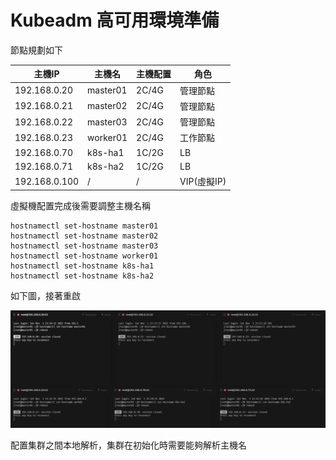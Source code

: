 # Kubeadm 高可用環境準備

節點規劃如下

| 主機IP          | 主機名      | 主機配置  | 角色        |
| ------------- | -------- | ----- | --------- |
| 192.168.0.20  | master01 | 2C/4G | 管理節點      |
| 192.168.0.21  | master02 | 2C/4G | 管理節點      |
| 192.168.0.22  | master03 | 2C/4G | 管理節點      |
| 192.168.0.23  | worker01 | 2C/4G | 工作節點      |
| 192.168.0.70  | k8s-ha1  | 1C/2G | LB        |
| 192.168.0.71  | k8s-ha2  | 1C/2G | LB        |
| 192.168.0.100 | /        | /     | VIP(虛擬IP) |

虛擬機配置完成後需要調整主機名稱

```shell
hostnamectl set-hostname master01
hostnamectl set-hostname master02
hostnamectl set-hostname master03
hostnamectl set-hostname worker01
hostnamectl set-hostname k8s-ha1
hostnamectl set-hostname k8s-ha2
```

如下圖，接著重啟

![](images/03.部署高可用K8S節點集群Docker/2025-11-01-23-26-42-image.png)

配置集群之間本地解析，集群在初始化時需要能夠解析主機名


